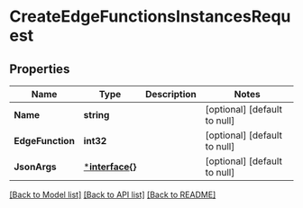 # CreateEdgeFunctionsInstancesRequest

## Properties
Name | Type | Description | Notes
------------ | ------------- | ------------- | -------------
**Name** | **string** |  | [optional] [default to null]
**EdgeFunction** | **int32** |  | [optional] [default to null]
**JsonArgs** | [***interface{}**](interface{}.md) |  | [optional] [default to null]

[[Back to Model list]](../README.md#documentation-for-models) [[Back to API list]](../README.md#documentation-for-api-endpoints) [[Back to README]](../README.md)

